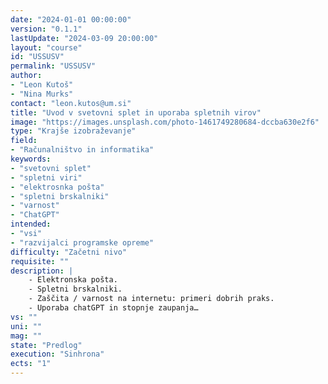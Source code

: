 ```yaml
---
date: "2024-01-01 00:00:00" 
version: "0.1.1"
lastUpdate: "2024-03-09 20:00:00"
layout: "course"
id: "USSUSV"
permalink: "USSUSV"
author:
- "Leon Kutoš"
- "Nina Murks"
contact: "leon.kutos@um.si"
title: "Uvod v svetovni splet in uporaba spletnih virov"
image: "https://images.unsplash.com/photo-1461749280684-dccba630e2f6"
type: "Krajše izobraževanje"
field:
- "Računalništvo in informatika"
keywords:
- "svetovni splet"
- "spletni viri"
- "elektrosnka pošta"
- "spletni brskalniki"
- "varnost"
- "ChatGPT"
intended:
- "vsi"
- "razvijalci programske opreme"
difficulty: "Začetni nivo"
requisite: ""
description: |
    - Elektronska pošta.
    - Spletni brskalniki.
    - Zaščita / varnost na internetu: primeri dobrih praks.
    - Uporaba chatGPT in stopnje zaupanja…
vs: ""
uni: ""
mag: ""
state: "Predlog"
execution: "Sinhrona"
ects: "1"
---
```

